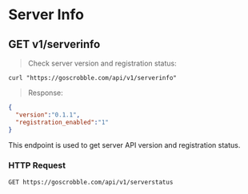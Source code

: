 # Server Info
## GET v1/serverinfo
> Check server version and registration status:

```shell
curl "https://goscrobble.com/api/v1/serverinfo"
```

> Response:

```json
{
  "version":"0.1.1",
  "registration_enabled":"1"
}
```

This endpoint is used to get server API version and registration status.

### HTTP Request

`GET https://goscrobble.com/api/v1/serverstatus`